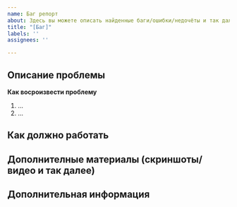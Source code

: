 ```yaml
---
name: Баг репорт
about: Здесь вы можете описать найденные баги/ошибки/недочёты и так далее
title: "[Баг]"
labels: ''
assignees: ''

---
```


**Описание проблемы** 
- 

**Как восроизвести проблему**
1. ...
2. ...

**Как должно работать**
- 

**Дополнителные материалы (скриншоты/видео и так далее)**
-

**Дополнительная информация**
-
